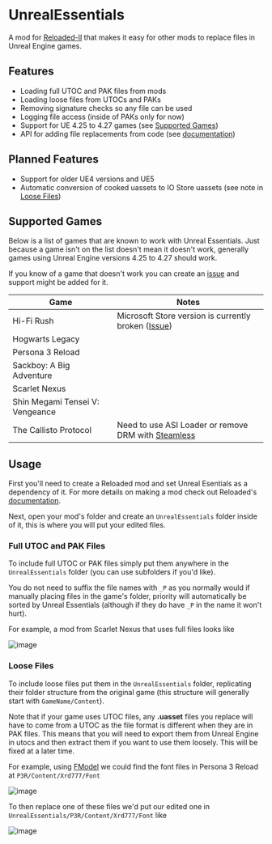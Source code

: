 # UnrealEssentials
A mod for [Reloaded-II](https://reloaded-project.github.io/Reloaded-II/) that makes it easy for other mods to replace files in Unreal Engine games.

## Features
- Loading full UTOC and PAK files from mods
- Loading loose files from UTOCs and PAKs
- Removing signature checks so any file can be used
- Logging file access (inside of PAKs only for now)
- Support for UE 4.25 to 4.27 games (see [Supported Games](#supported-games))
- API for adding file replacements from code (see [documentation](/UnrealEssentials.Interfaces/README.md))

## Planned Features
- Support for older UE4 versions and UE5
- Automatic conversion of cooked uassets to IO Store uassets (see note in [Loose Files](#loose-files))

## Supported Games
Below is a list of games that are known to work with Unreal Essentials. Just because a game isn't on the list doesn't mean it doesn't work, generally games using Unreal Engine versions 4.25 to 4.27 should work.

If you know of a game that doesn't work you can create an [issue](https://github.com/AnimatedSwine37/UnrealEssentials/issues) and support might be added for it.

| Game                            | Notes                                                                                                                |
|---------------------------------|----------------------------------------------------------------------------------------------------------------------|
| Hi-Fi Rush                      | Microsoft Store version is currently broken ([Issue](https://github.com/AnimatedSwine37/UnrealEssentials/issues/13)) |
| Hogwarts Legacy                 |
| Persona 3 Reload                |
| Sackboy: A Big Adventure        |
| Scarlet Nexus                   |
| Shin Megami Tensei V: Vengeance |
| The Callisto Protocol           | Need to use ASI Loader or remove DRM with [Steamless](https://github.com/atom0s/Steamless/)                          |

## Usage
First you'll need to create a Reloaded mod and set Unreal Esentials as a dependency of it. For more details on making a mod check out Reloaded's [documentation](https://reloaded-project.github.io/Reloaded-II/CreatingMods/).

Next, open your mod's folder and create an `UnrealEssentials` folder inside of it, this is where you will put your edited files. 

### Full UTOC and PAK Files
To include full UTOC or PAK files simply put them anywhere in the `UnrealEssentials` folder (you can use subfolders if you'd like). 

You do not need to suffix the file names with `_P` as you normally would if manually placing files in the game's folder, priority will automatically be sorted by Unreal Essentials (although if they do have `_P` in the name it won't hurt).

For example, a mod from Scarlet Nexus that uses full files looks like

![image](https://github.com/AnimatedSwine37/UnrealEssentials/assets/24914353/54d8bb20-c2d1-4f91-a653-9ca2bb59c6c7)

### Loose Files
To include loose files put them in the `UnrealEssentials` folder, replicating their folder structure from the original game (this structure will generally start with `GameName/Content`).

Note that if your game uses UTOC files, any **.uasset** files you replace will have to come from a UTOC as the file format is different when they are in PAK files. This means that you will need to export them from Unreal Engine in utocs and then extract them if you want to use them loosely. This will be fixed at a later time.

For example, using [FModel](https://github.com/4sval/FModel) we could find the font files in Persona 3 Reload at `P3R/Content/Xrd777/Font`

![image](https://github.com/AnimatedSwine37/UnrealEssentials/assets/24914353/53544a0d-b41c-4aff-afa5-4aa621f462ba)

To then replace one of these files we'd put our edited one in `UnrealEssentials/P3R/Content/Xrd777/Font` like

![image](https://github.com/AnimatedSwine37/UnrealEssentials/assets/24914353/3c25cb0f-c44d-4304-90fa-e71457eb6b45)
